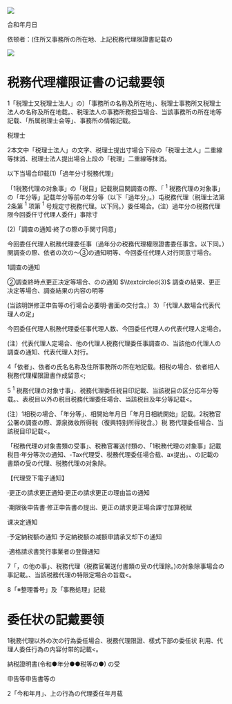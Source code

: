 ![](https://www.nta.go.jp/tmp/9931e06a-9d6f-4dd2-8fc3-2355865f4a54/images/b4c5f7ea224c21cfe14ed028d806fd61ae7e66e3637bd7b170922cbc1358bc21.jpg)

合和年月日

依顿者：(住所又事務所の所在地、上記税務代理限證書記载の

![](https://www.nta.go.jp/tmp/9931e06a-9d6f-4dd2-8fc3-2355865f4a54/images/3d386b1a521f81fe99c8b06796b61f61e9095ad92e75a3bb4c7ecea7b1fbef53.jpg)

# 税務代理權限证書の记载要领

1「税理士又税理士法人」の）「事務所の名称及所在地」、税理士事務所又税理士法人の名称及所在地载。、税理法人の事務所務担当場合、当該事務所の所在地等記载、「所属税理士会等」、事務所の情報記载。

税理士

2本文中「税理士法人」の文字、税理士提出寸場合下段の「税理士法人」二重線等抹消、税理士法人提出場合上段の「税理」二重線等抹消。

以下当場合印载(1)「過年分寸税務代理」

「1税務代理の对象事」の「税目」記载税目関調查の際、「 $^1$ 税務代理の对象事」の「年分等」記载年分等前の年分等（以下「過年分」。）屯税務代理（税理士法第2条第 $^1$ 项第 $^1$ 号规定寸税務代理。以下同。）委任場合。(注）過年分の税務代理限今回委仟寸代理人委仟」事除寸

(2)「調查の通知·終了の際の手関寸同意」

今回委任代理人税務代理委任事（過年分の税務代理權限證書委任事含。以下同。）関調查の際、依者の次の～③の通知明等、今回委任代理人对行同意寸場合。

1調查の通知

②調查終時点更正决定等場合、のの通知 $\\textcircled{3}$ 調查の結果、更正决定等場合、調查結果の内容の明等

(当該明饼修正申告等の行場合必要明·書面の交付含。）3）「代理人数場合代表代理人の定」

今回委任代理人税務代理委任事代理人数、今回委任代理人の代表代理人定場合。

(注）代表代理人定場合、他の代理人税務代理委任事調查の、当該他の代理人の調查の通知、代表代理人対行。

4「依者」、依者の氏名名称及住所事務所の所在地記载。相税の場合、依者相人税務代理權限證書作成留意<;

5 $^1$ 税務代理の对象寸事」、税務代理委任税目印記載、当該税目の区分応年分等载。、表税目以外の税目税務代理委任場合、当該税目及年分等記载<。

(注）1相税の場合、「年分等」、相開始年月日「年月日相統開始」記载。2税務官公署の調查の際、源泉微收所得税（復興特别所得税含。）税 務代理委任場合、当該税目印記载<。

「税務代理の对象書類の受事」、税務官署送付類の、「1税務代理の对象事」記載税目·年分等次の通知、-Tax代理受、税務代理委任場合载、ax提出。、の記載の書類の受の代理、税務代理の对象除。

【代理受下電子通知】

·更正の請求更正通知·更正の請求更正の理由旨の通知

·期限後申告書·修正申告書の提出、更正の請求更正場合課寸加算税赋

课决定通知

·予定納税额の通知 予定納税额の减额申請承又却下の通知

·適格請求書凳行事業者の登錄通知

7「，の他の事」、税務代理（税務官署送付書類の受の代理除。)の対象除事場合の事記載。、当該税務代理の特限定場合の旨载<。

8「※整理番号」及「事務処理」記载

# 委任状の記戴要领

1税務代理以外の次の行為委任場合、税務代理限證、樣式下部の委任状 利用、代理人委任行為の内容付带的記載<。

納税證明書(令和●年分●●税等の●) の受

申告等申告書等の

2「今和年月」、上の行為の代理委任年月载